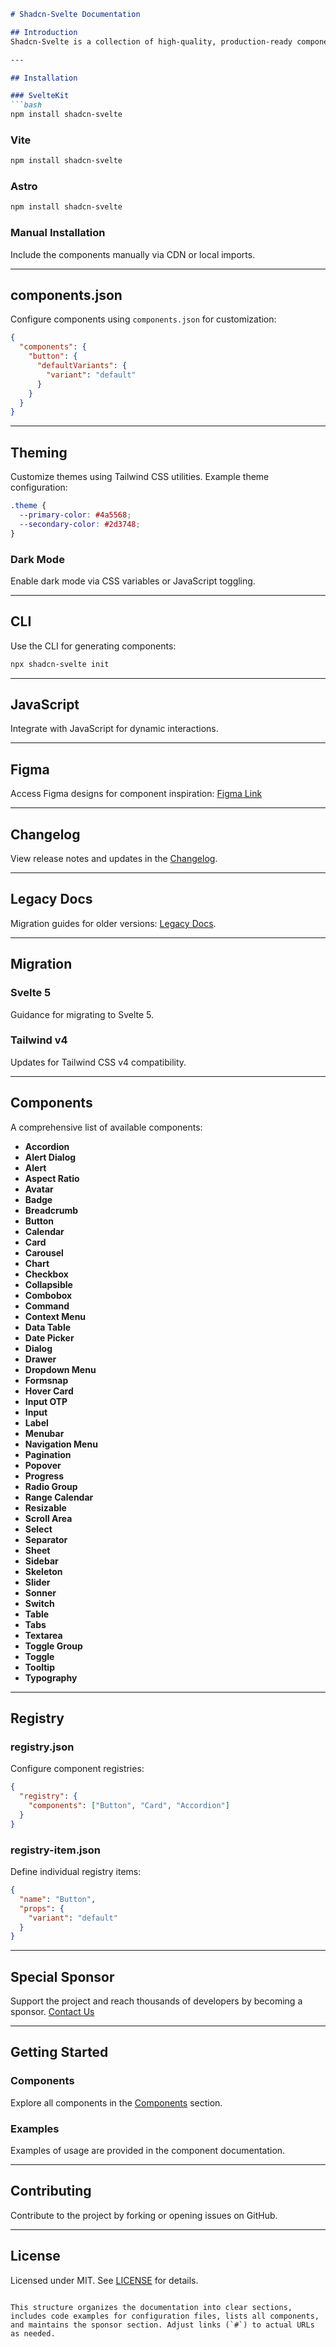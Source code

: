 

```markdown
# Shadcn-Svelte Documentation

## Introduction
Shadcn-Svelte is a collection of high-quality, production-ready components built with Svelte and Tailwind CSS. Built by Shadcn, ported to Svelte by Huntabyte & CokaKoala.

---

## Installation

### SvelteKit
```bash
npm install shadcn-svelte
```

### Vite
```bash
npm install shadcn-svelte
```

### Astro
```bash
npm install shadcn-svelte
```

### Manual Installation
Include the components manually via CDN or local imports.

---

## components.json
Configure components using `components.json` for customization:
```json
{
  "components": {
    "button": {
      "defaultVariants": {
        "variant": "default"
      }
    }
  }
}
```

---

## Theming
Customize themes using Tailwind CSS utilities. Example theme configuration:
```css
.theme {
  --primary-color: #4a5568;
  --secondary-color: #2d3748;
}
```

### Dark Mode
Enable dark mode via CSS variables or JavaScript toggling.

---

## CLI
Use the CLI for generating components:
```bash
npx shadcn-svelte init
```

---

## JavaScript
Integrate with JavaScript for dynamic interactions.

---

## Figma
Access Figma designs for component inspiration: [Figma Link](#)

---

## Changelog
View release notes and updates in the [Changelog](#).

---

## Legacy Docs
Migration guides for older versions: [Legacy Docs](#).

---

## Migration
### Svelte 5
Guidance for migrating to Svelte 5.

### Tailwind v4
Updates for Tailwind CSS v4 compatibility.

---

## Components
A comprehensive list of available components:

- **Accordion**
- **Alert Dialog**
- **Alert**
- **Aspect Ratio**
- **Avatar**
- **Badge**
- **Breadcrumb**
- **Button**
- **Calendar**
- **Card**
- **Carousel**
- **Chart**
- **Checkbox**
- **Collapsible**
- **Combobox**
- **Command**
- **Context Menu**
- **Data Table**
- **Date Picker**
- **Dialog**
- **Drawer**
- **Dropdown Menu**
- **Formsnap**
- **Hover Card**
- **Input OTP**
- **Input**
- **Label**
- **Menubar**
- **Navigation Menu**
- **Pagination**
- **Popover**
- **Progress**
- **Radio Group**
- **Range Calendar**
- **Resizable**
- **Scroll Area**
- **Select**
- **Separator**
- **Sheet**
- **Sidebar**
- **Skeleton**
- **Slider**
- **Sonner**
- **Switch**
- **Table**
- **Tabs**
- **Textarea**
- **Toggle Group**
- **Toggle**
- **Tooltip**
- **Typography**

---

## Registry
### registry.json
Configure component registries:
```json
{
  "registry": {
    "components": ["Button", "Card", "Accordion"]
  }
}
```

### registry-item.json
Define individual registry items:
```json
{
  "name": "Button",
  "props": {
    "variant": "default"
  }
}
```

---

## Special Sponsor
Support the project and reach thousands of developers by becoming a sponsor. [Contact Us](#)

---

## Getting Started
### Components
Explore all components in the [Components](#) section.

### Examples
Examples of usage are provided in the component documentation.

---

## Contributing
Contribute to the project by forking or opening issues on GitHub.

---

## License
Licensed under MIT. See [LICENSE](#) for details.
```

This structure organizes the documentation into clear sections, includes code examples for configuration files, lists all components, and maintains the sponsor section. Adjust links (`#`) to actual URLs as needed.